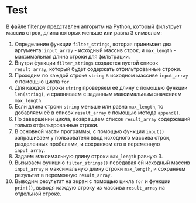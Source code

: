 # Test
В файле filter.py представлен алгоритм на Python, который фильтрует массив строк, длина которых меньше или равна 3 символам:

1. Определение функции `filter_strings`, которая принимает два аргумента: `input_array` - исходный массив строк, и `max_length` - максимальная длина строки для фильтрации.
2. Внутри функции `filter_strings` создается пустой список `result_array`, который будет содержать отфильтрованные строки.
3. Проходим по каждой строке `string` в исходном массиве `input_array` с помощью цикла `for`.
4. Для каждой строки `string` проверяем её длину с помощью функции `len(string)`, и сравниваем с заданным максимальным значением `max_length`.
5. Если длина строки `string` меньше или равна `max_length`, то добавляем её в список `result_array` с помощью метода `append()`.
6. По завершении цикла, возвращаем список `result_array` содержащий только отфильтрованные строки.
7. В основной части программы, с помощью функции `input()` запрашиваем у пользователя ввод исходного массива строк, разделенных пробелами, и сохраняем его в переменную `input_array`.
8. Задаем максимальную длину строки `max_length` равную 3.
9. Вызываем функцию `filter_strings()` передавая ей исходный массив `input_array` и максимальную длину строки `max_length`, и сохраняем результат в переменную `result_array`.
10. Выводим результат на экран с помощью цикла `for` и функции `print()`, выводя каждую строку из массива `result_array` на отдельной строке.